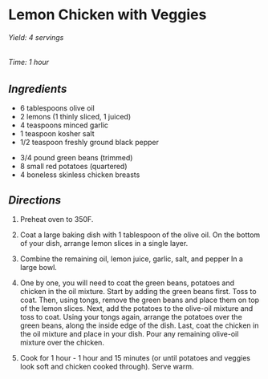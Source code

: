 # Lemon Chicken with Veggies

######  Yield: 4 servings
######  Time:  1 hour

##  *Ingredients*

- 6 tablespoons olive oil
- 2 lemons (1 thinly sliced, 1 juiced)
- 4 teaspoons minced garlic
- 1 teaspoon kosher salt
- 1/2 teaspoon freshly ground black pepper
<!--  -->
- 3/4 pound green beans (trimmed)
- 8 small red potatoes (quartered)
- 4 boneless skinless chicken breasts

##  *Directions*
1. Preheat oven to 350F.

2. Coat a large baking dish with 1 tablespoon of the olive oil. On the bottom of your dish, arrange lemon slices in a single layer.

3. Combine the remaining oil, lemon juice, garlic, salt, and pepper In a large bowl.

4. One by one, you will need to coat the green beans, potatoes and chicken in the oil mixture. Start by adding the green beans first. Toss to coat. Then, using tongs, remove the green beans and place them on top of the lemon slices. Next, add the potatoes to the olive-oil mixture and toss to coat. Using your tongs again, arrange the potatoes over the green beans, along the inside edge of the dish. Last, coat the chicken in the oil mixture and place in your dish. Pour any remaining olive-oil mixture over the chicken.

5. Cook for 1 hour - 1 hour and 15 minutes (or until potatoes and veggies look soft and chicken cooked through). Serve warm.